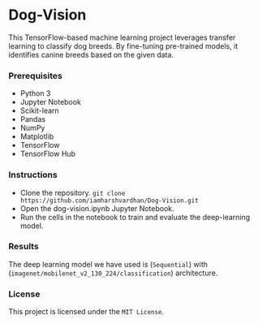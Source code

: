 # Dog-Vision
This TensorFlow-based machine learning project leverages transfer learning to classify dog breeds. By fine-tuning pre-trained models, it identifies canine breeds based on the given data.

### Prerequisites
* Python 3
* Jupyter Notebook
* Scikit-learn
* Pandas
* NumPy
* Matplotlib
* TensorFlow
* TensorFlow Hub

### Instructions
* Clone the repository.
`git clone https://github.com/iamharshvardhan/Dog-Vision.git`
* Open the dog-vision.ipynb Jupyter Notebook.
* Run the cells in the notebook to train and evaluate the deep-learning model.

### Results
The deep learning model we have used is (`Sequential`) with (`imagenet/mobilenet_v2_130_224/classification`) architecture.

### License
This project is licensed under the `MIT License`.
